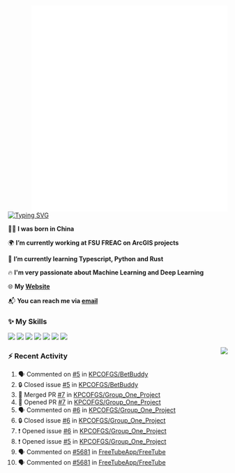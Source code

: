 <img align="right" width="450" src="github-metrics.svg">

[![Typing SVG](https://readme-typing-svg.herokuapp.com?duration=2500&vCenter=true&width=200&height=40&lines=Hello+World+👋)](https://git.io/typing-svg)

🙋‍♂️ **I was born in China**

🌍 **I’m currently working at FSU FREAC on ArcGIS projects**

🌱 **I’m currently learning Typescript, Python and Rust**

🔥 **I'm very passionate about Machine Learning and Deep Learning**

🌐 **My [Website](https://kpcofgs.github.io/)**

📬 **You can reach me via [email](mailto:shixian_sheng-2@protonmail.com)**

### ✨ **My Skills**

[![](https://img.shields.io/badge/LinuxMint-47A248?style=flat-square&logo=linuxmint&logoColor=fff)](https://linuxmint.com/)
[![](https://img.shields.io/badge/MXLinux-000000?style=flat-square&logo=mxlinux&logoColor=fff)](https://mxlinux.org/)
[![](https://img.shields.io/badge/Windows11-0078d6?style=flat-square&logo=windows&logoColor=fff)](https://www.microsoft.com/software-download/windows11)
![](https://img.shields.io/badge/Python-3572A5?style=flat-square&logo=python&logoColor=white)
![](https://img.shields.io/badge/HTML-E34C26?style=flat-square&logo=html5&logoColor=white)
![](https://img.shields.io/badge/CSS-563D7C?style=flat-square&logo=css3&logoColor=white)
![](https://img.shields.io/badge/TypeScript-3178C6?style=flat-square&logo=typescript&logoColor=white)

<a>
    <img align="right" height=210px src="https://github-readme-stats.vercel.app/api?username=KPCOFGS&theme=tokyonight&show_icons=true&show=prs_merged">
</a>

### ⚡ **Recent Activity**
<!--START_SECTION:activity-->
1. 🗣 Commented on [#5](https://github.com/KPCOFGS/BetBuddy/issues/5#issuecomment-2400740340) in [KPCOFGS/BetBuddy](https://github.com/KPCOFGS/BetBuddy)
2. 🔒 Closed issue [#5](https://github.com/KPCOFGS/BetBuddy/issues/5) in [KPCOFGS/BetBuddy](https://github.com/KPCOFGS/BetBuddy)
3. 🎉 Merged PR [#7](https://github.com/KPCOFGS/Group_One_Project/pull/7) in [KPCOFGS/Group_One_Project](https://github.com/KPCOFGS/Group_One_Project)
4. 💪 Opened PR [#7](https://github.com/KPCOFGS/Group_One_Project/pull/7) in [KPCOFGS/Group_One_Project](https://github.com/KPCOFGS/Group_One_Project)
5. 🗣 Commented on [#6](https://github.com/KPCOFGS/Group_One_Project/issues/6#issuecomment-2400668366) in [KPCOFGS/Group_One_Project](https://github.com/KPCOFGS/Group_One_Project)
6. 🔒 Closed issue [#6](https://github.com/KPCOFGS/Group_One_Project/issues/6) in [KPCOFGS/Group_One_Project](https://github.com/KPCOFGS/Group_One_Project)
7. ❗ Opened issue [#6](https://github.com/KPCOFGS/Group_One_Project/issues/6) in [KPCOFGS/Group_One_Project](https://github.com/KPCOFGS/Group_One_Project)
8. ❗ Opened issue [#5](https://github.com/KPCOFGS/Group_One_Project/issues/5) in [KPCOFGS/Group_One_Project](https://github.com/KPCOFGS/Group_One_Project)
9. 🗣 Commented on [#5681](https://github.com/FreeTubeApp/FreeTube/issues/5681#issuecomment-2351043203) in [FreeTubeApp/FreeTube](https://github.com/FreeTubeApp/FreeTube)
10. 🗣 Commented on [#5681](https://github.com/FreeTubeApp/FreeTube/issues/5681#issuecomment-2345893113) in [FreeTubeApp/FreeTube](https://github.com/FreeTubeApp/FreeTube)
<!--END_SECTION:activity-->
